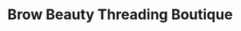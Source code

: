 ---
title: "Brow Beauty Threading Boutique"
url: /fresno/brow-beauty-threading-boutique/
shop: Friseur
---